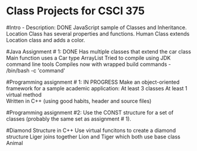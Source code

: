 # Class Projects for CSCI 375

#Intro - Description: DONE
    JavaScript sample of Classes and Inheritance.
    Location Class has several properties and functions.
    Human Class extends Location class and adds a color.

#Java Assignment # 1: DONE
    Has multiple classes that extend the car class
    Main function uses a Car type ArrayList
    Tried to compile using JDK command line tools
    Compiles now with wrapped build commands - /bin/bash -c 'command'

#Programming assignment # 1: IN PROGRESS
    Make an object-oriented framework for a sample academic application:
      At least 3 classes
      At least 1 virtual method  
      Written in C++ (using good habits, header and source files)

#Programming assignment #2:
    Use the CONST structure for a set of classes
    (probably the same set as assignment # 1).

#Diamond Structure in C++
	Use virtual funcitons to create a diamond structure
	Liger joins together Lion and Tiger which both use base class Animal
